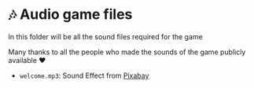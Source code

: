 # 🎶 Audio game files

In this folder will be all the sound files required for the game

Many thanks to all the people who made the sounds of the game publicly available ❤️

- `welcome.mp3`: Sound Effect from [Pixabay](https://pixabay.com/?utm_source=link-attribution&utm_medium=referral&utm_campaign=music&_content=68698)
